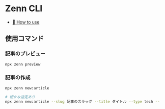# Zenn CLI

* [📘 How to use](https://zenn.dev/zenn/articles/zenn-cli-guide)

## 使用コマンド

### 記事のプレビュー

```bash
npx zenn preview
```

### 記事の作成

```bash
npx zenn new:article

# 細かな指定あり
npx zenn new:article --slug 記事のスラッグ --title タイトル --type tech --emoji ❄️
```
